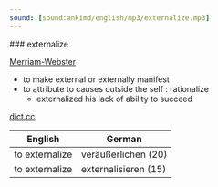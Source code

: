 ```yaml
---
sound: [sound:ankimd/english/mp3/externalize.mp3]
---
```


\### externalize

[Merriam-Webster](https://www.merriam-webster.com/dictionary/externalize)

- to make external or externally manifest
- to attribute to causes outside the self : rationalize
    - externalized his lack of ability to succeed

[dict.cc](https://www.dict.cc/externalize)

| English        | German       |
| -------------- | ------------ |
| to externalize | veräußerlichen (20) |
| to externalize | externalisieren (15) |
